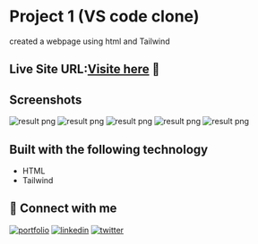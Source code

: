 

# Project 1 (VS code clone)

created a webpage using html and Tailwind



## Live Site URL:[Visite here](https://vscode-clone-18.netlify.app/) 🚀



## Screenshots

![result png](https://github.com/user-attachments/assets/5a3f4093-836f-47b6-80c1-d8c7a81ef609)
![result png](https://github.com/user-attachments/assets/76c35871-e5e7-4e7f-b8df-a37bdb410f00)
![result png](https://github.com/user-attachments/assets/6dd9ad99-01e5-468c-ac1c-851c5f008e4d)
![result png](https://github.com/user-attachments/assets/d4e402c5-f264-4418-8189-f2ca44b910ca)
![result png](https://github.com/user-attachments/assets/d7a709e7-866d-4bc1-90c1-cde256a76cdd)


## Built with the following technology

- HTML
- Tailwind



## 🔗 Connect with me
[![portfolio](https://img.shields.io/badge/my_portfolio-000?style=for-the-badge&logo=ko-fi&logoColor=white)](https://github.com/Deepanshuyadav05)
[![linkedin](https://img.shields.io/badge/linkedin-0A66C2?style=for-the-badge&logo=linkedin&logoColor=white)](https://www.linkedin.com/in/deepanshu-yadav-b16175276/)
[![twitter](https://img.shields.io/badge/twitter-1DA1F2?style=for-the-badge&logo=twitter&logoColor=white)](https://x.com/home?lang=en)

